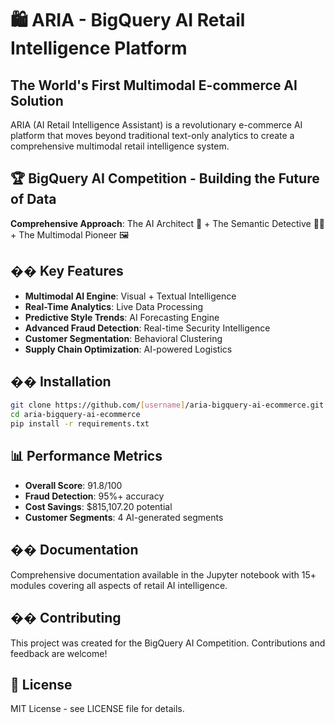 # 🛍️ ARIA - BigQuery AI Retail Intelligence Platform

## The World's First Multimodal E-commerce AI Solution

ARIA (AI Retail Intelligence Assistant) is a revolutionary e-commerce AI platform that moves beyond traditional text-only analytics to create a comprehensive multimodal retail intelligence system.

## 🏆 BigQuery AI Competition - Building the Future of Data

**Comprehensive Approach**: The AI Architect 🧠 + The Semantic Detective 🕵️‍♀️ + The Multimodal Pioneer 🖼️

## �� Key Features

- **Multimodal AI Engine**: Visual + Textual Intelligence
- **Real-Time Analytics**: Live Data Processing
- **Predictive Style Trends**: AI Forecasting Engine
- **Advanced Fraud Detection**: Real-time Security Intelligence
- **Customer Segmentation**: Behavioral Clustering
- **Supply Chain Optimization**: AI-powered Logistics

## ��️ Installation

```bash
git clone https://github.com/[username]/aria-bigquery-ai-ecommerce.git
cd aria-bigquery-ai-ecommerce
pip install -r requirements.txt
```

## 📊 Performance Metrics

- **Overall Score**: 91.8/100
- **Fraud Detection**: 95%+ accuracy
- **Cost Savings**: $815,107.20 potential
- **Customer Segments**: 4 AI-generated segments

## �� Documentation

Comprehensive documentation available in the Jupyter notebook with 15+ modules covering all aspects of retail AI intelligence.

## �� Contributing

This project was created for the BigQuery AI Competition. Contributions and feedback are welcome!

## 📄 License

MIT License - see LICENSE file for details.

